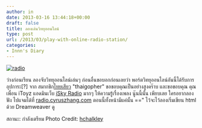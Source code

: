 ```yaml
---
author: in
date: 2013-03-16 13:44:18+00:00
draft: false
title: ลองเล่นวิทยุออนไลน์
type: post
url: /2013/03/play-with-online-radio-station/
categories:
- Innn's Diary
---
```


[![radio](https://www.cyruszhang.com/wp-content/uploads/2013/03/92120879_73e4b4df0f.jpg)
](https://www.cyruszhang.com/wp-content/uploads/2013/03/92120879_73e4b4df0f.jpg)

ว่างก่อนเรียน ลองจับวิทยุออนไลน์เล่นๆ ก่อนอื่นขอบอกก่อนเลยว่า พอร์ตวิทยุออนไลน์อันนี้ได้รับการอุปการะ[?] จาก สมากชิก[ไทยเสียว](http://www.thaiseoboard.com/) "thaigopher" ขอขอบคุณเป็นอย่างสูงคร๊าบ และขอขอบคุณ คุณเพื่อน iToyz แอดมินเว็บ [iSky Radio](http://www.isky.in.th) มากๆ ให้ความรู้เรื่องเพลง นู๊นนี้นั้น เพียบเลย ใครอยากลองฟัง ไปแจมได้ที่ [radio.cyruszhang.com](http://radio.cyruszhang.com) ตอนนี้ทั้งหน้ามีแค่นั้น ==" ไว้จะไว้ลองเริ่มเขียน html ด้วย Dreamweaver ดู

สถานะ: กำลังเตรียม
Photo Credit: [hchalkley](http://www.flickr.com/photos/70424304@N00/92120879/)
